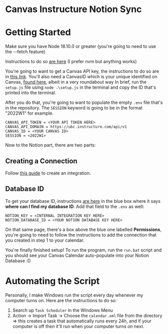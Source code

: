 # Canvas Instructure Notion Sync

# Getting Started

  Make sure you have Node 18.10.0 or greater (you're going to need to use the --fetch feature)
  
  Instructions to do so [are here](https://www.freecodecamp.org/news/node-version-manager-nvm-install-guide/) (I prefer nvm but anything works)

 You're going to want to get a Canvas API key, the instructions to do so are in [this link](https://community.canvaslms.com/t5/Admin-Guide/How-do-I-obtain-an-API-access-token-in-the-Canvas-Data-Portal/ta-p/157).
 You'll also need a CanvasID which is your unique identified on Canvas, [found here](https://github.com/ubc/node-canvas-api), albeit in a very roundabout way
  In brief, run the `setup.js` file using `node .\setup.js` in the terminal and copy the ID that's printed into the terminal.

 After you do that, you're going to want to populate the empty `.env` file that's in the repository.
 The `SESSION` keyword is going to be in the format "2022W1" for example.
 
 ```
 CANVAS_API_TOKEN = <YOUR API TOKEN HERE>
 CANVAS_API_DOMAIN = https://ubc.instructure.com/api/v1 
 CANVAS_ID = <YOUR CANVAS ID>
 SESSION = <2022W1>
```

 Now to the Notion part, there are two parts:
 
 ## Creating a Connection
 Follow [this guide](https://developers.notion.com/docs/getting-started) to create an integration. 
 
 ## Database ID
 To get your database ID, instructions [are here](https://developers.notion.com/docs/working-with-databases#adding-pages-to-a-database) in the blue box where it says **where can I find my database ID**.
 Add that field to the `.env` as well:
 ```
 NOTION_KEY = <INTERNAL INTEGRATION KEY HERE>
 NOTION_DATABASE_ID = <YOUR NOTION DATABASE KEY HERE>
 ```
 
 On that same page, there's a box above the blue one labelled **Permissions**, you're going to need to follow the instructions to add the connection that you created in step 1 to your calendar.
 
 You're finally finished setup! To run the program, run the `run.bat` script and you should see your Canvas Calendar auto-populate into your Notion Database :D 
 
 # Automating the Script
 
 Personally, I make Windows run the script every day whenever my computer turns on. Here are the instructions to do so:
 1. Search up `Task Scheduler` in the Windows Menu
 2. Action -> Import Task -> Choose the `calendar.xml` file from the directory <br>
=> this creates a task that automatically runs every 24h, and if your computer is off then it'll run when your computer turns on next.
